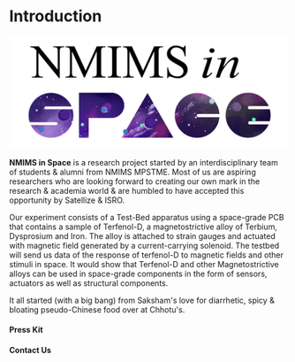 # Introduction

![alt text][logo]

**NMIMS in Space** is a research project started by an interdisciplinary team of students & alumni from NMIMS MPSTME. Most of us are aspiring researchers who are looking forward to creating our own mark in the research & academia world & are humbled to have accepted this opportunity by Satellize & ISRO.

Our experiment consists of a Test-Bed apparatus using a space-grade PCB that contains a sample of Terfenol-D, a magnetostrictive alloy of Terbium, Dysprosium and Iron. The alloy is attached to strain gauges and actuated with magnetic field generated by a current-carrying solenoid. The testbed will send us data of the response of terfenol-D to magnetic fields and other stimuli in space. It would show that Terfenol-D and other Magnetostrictive alloys can be used in space-grade components in the form of sensors, actuators as well as structural components.

It all started (with a big bang) from Saksham's love for diarrhetic, spicy & bloating pseudo-Chinese food over at Chhotu's.

#### Press Kit

#### Contact Us

[logo]: _static/NIS_Logo.jpeg "NMIMS In Space Logo"